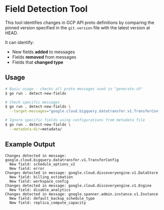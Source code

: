 # Field Detection Tool

This tool identifies changes in GCP API proto definitions by comparing the pinned version specified in the `git.version` file with the latest version at HEAD.

It can identify:
- New fields **added** to messages
- Fields **removed** from messages
- Fields that **changed type**

## Usage

```bash
# Basic usage - checks all proto messages used in "generate.sh"
$ go run . detect-new-fields

# Check specific messages
$ go run . detect-new-fields \
  --target-messages="google.cloud.bigquery.datatransfer.v1.TransferConfig"

# Ignore specific fields using configurations from metadata file
$ go run . detect-new-fields \
  --metadata-dir=metadata/
```

## Example Output

```
Changes detected in message: google.cloud.bigquery.datatransfer.v1.TransferConfig
  New field: schedule_options_v2
  New field: error
Changes detected in message: google.cloud.discoveryengine.v1.DataStore
  New field: billing_estimation
  New field: workspace_config
Changes detected in message: google.cloud.discoveryengine.v1.Engine
  New field: disable_analytics
Changes detected in message: google.spanner.admin.instance.v1.Instance
  New field: default_backup_schedule_type
  New field: replica_compute_capacity
```

